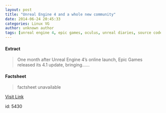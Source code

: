 ```yaml
---
layout: post
title: "Unreal Engine 4 and a whole new community"
date: 2014-06-24 20:45:33
categories: Linux VG
author: unknown author
tags: [unreal engine 4, epic games, oculus, unreal diaries, source code, community, linux, steamos, mac, windows, pc, gaming news, ps4 xbox one]
---
```



#### Extract
>One month after Unreal Engine 4’s online launch, Epic Games released its 4.1 update, bringing......

#### Factsheet
>factsheet unavailable

[Visit Link](http://linuxgamenews.com/post/89790019367)

id:    5430
